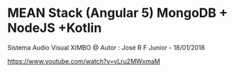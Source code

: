 # MEAN Stack (Angular 5) MongoDB + NodeJS  +Kotlin
Sistema Audio Visual XIMBO
@ Autor : José R F Junior - 18/01/2018



  https://www.youtube.com/watch?v=vLru2MWxmaM


